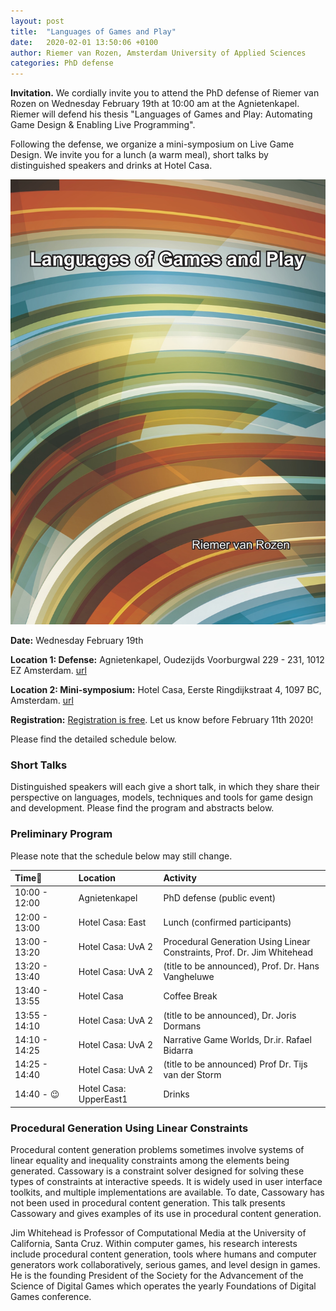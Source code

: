 ```yaml
---
layout: post
title:  "Languages of Games and Play"
date:   2020-02-01 13:50:06 +0100
author: Riemer van Rozen, Amsterdam University of Applied Sciences
categories: PhD defense
---
```

**Invitation.** 
We cordially invite you to attend the PhD defense of Riemer van Rozen on Wednesday February 19th at 10:00 am at the Agnietenkapel. Riemer will defend his thesis "Languages of Games and Play: Automating Game Design & Enabling Live Programming".

Following the defense, we organize a mini-symposium on Live Game Design. We invite you for a lunch (a warm meal), short talks by distinguished speakers and drinks at Hotel Casa. 

![image alt >](/assets/Thesis_front_vRozen.jpg)

**Date:** Wednesday February 19th

**Location 1: Defense:** Agnietenkapel, Oudezijds Voorburgwal 229 - 231, 1012 EZ Amsterdam. [url](https://www.uva.nl/locaties/binnenstad/agnietenkapel.html)

**Location 2: Mini-symposium:** Hotel Casa, Eerste Ringdijkstraat 4, 1097 BC, Amsterdam. [url](https://hotelcasa.nl/location/)

**Registration:** [Registration is free](https://forms.gle/HvKScRCPc3piCoMZ6). Let us know before February 11th 2020!

Please find the detailed schedule below.

### Short Talks 
Distinguished speakers will each give a short talk, in which they share their perspective on languages, models, techniques and tools for game design and development.
Please find the program and abstracts below.

### Preliminary Program
Please note that the schedule below may still change.


| Time          | Location               | Activity                             |
|:--------------|:-----------------------|:-------------------------------------|
| 10:00 - 12:00 | Agnietenkapel          | PhD defense (public event)           |
| 12:00 - 13:00 | Hotel Casa: East       | Lunch (confirmed participants)       |
| 13:00 - 13:20 | Hotel Casa: UvA 2      | Procedural Generation Using Linear Constraints, Prof. Dr. Jim Whitehead     |
| 13:20 - 13:40 | Hotel Casa: UvA 2      | (title to be announced), Prof. Dr. Hans Vangheluwe   |
| 13:40 - 13:55 | Hotel Casa             | Coffee Break                         |
| 13:55 - 14:10 | Hotel Casa: UvA 2      | (title to be announced), Dr. Joris Dormans           |
| 14:10 - 14:25 | Hotel Casa: UvA 2      | Narrative Game Worlds, Dr.ir. Rafael Bidarra       |
| 14:25 - 14:40 | Hotel Casa: UvA 2      | (title to be announced) Prof Dr. Tijs van der Storm |
| 14:40 - :wink:| Hotel Casa: UpperEast1 | Drinks                               |


### Procedural Generation Using Linear Constraints
Procedural content generation problems sometimes involve systems of linear equality and inequality constraints among the elements being generated. Cassowary is a constraint solver designed for solving these types of constraints at interactive speeds. It is widely used in user interface toolkits, and multiple implementations are available. To date, Cassowary has not been used in procedural content generation. This talk presents Cassowary and gives examples of its use in procedural content generation.

Jim Whitehead is Professor of Computational Media at the University of California, Santa Cruz. Within computer games, his research interests include procedural content generation, tools where humans and computer generators work collaboratively, serious games, and level design in games. He is the founding President of the Society for the Advancement of the Science of Digital Games which operates the yearly Foundations of Digital Games conference. 

